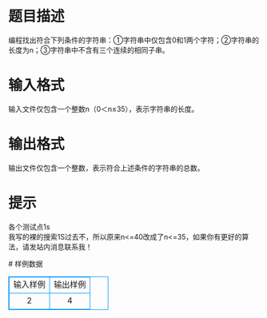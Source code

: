 # 

 
 # 题目描述 
<p>编程找出符合下列条件的字符串：①字符串中仅包含0和1两个字符；②字符串的长度为n；③字符串中不含有三个连续的相同子串。</p> 

 
 # 输入格式 
<p>输入文件仅包含一个整数n（0＜n&le;35），表示字符串的长度。</p> 

 
 # 输出格式 
<p>输出文件仅包含一个整数，表示符合上述条件的字符串的总数。</p> 

 
 # 提示 
<p>各个测试点1s<br />
我写的裸的搜索1S过去不，所以原来n&lt;=40改成了n&lt;=35，如果你有更好的算法，请发站内消息联系我！</p> 
# 样例数据
<style>
        table,table tr th, table tr td { border:1px solid #0094ff; }
        table { width: 200px; min-height: 25px; line-height: 25px; text-align: center; border-collapse: collapse;}   
    </style>
<table>
	<tr>
		<td>输入样例</td>
		<td>输出样例</td>
	</tr>
<tr><td>2</td><td>4</td></tr></table>
